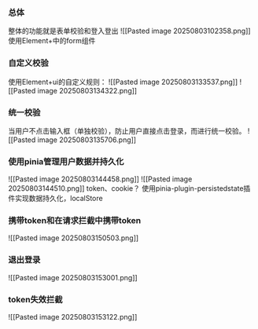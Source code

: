 ### 总体
整体的功能就是表单校验和登入登出
![[Pasted image 20250803102358.png]]
使用Element+中的form组件

### 自定义校验
使用Element+ui的自定义规则：
![[Pasted image 20250803133537.png]]
![[Pasted image 20250803134322.png]]

### 统一校验
当用户不点击输入框（单独校验），防止用户直接点击登录，而进行统一校验。
![[Pasted image 20250803135706.png]]

### 使用pinia管理用户数据并持久化
![[Pasted image 20250803144458.png]]
![[Pasted image 20250803144510.png]]
token、cookie？
使用pinia-plugin-persistedstate插件实现数据持久化，localStore

### 携带token和在请求拦截中携带token
![[Pasted image 20250803150503.png]]

### 退出登录
![[Pasted image 20250803153001.png]]
### token失效拦截
![[Pasted image 20250803153122.png]]

